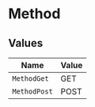 # Method


## Values

| Name         | Value        |
| ------------ | ------------ |
| `MethodGet`  | GET          |
| `MethodPost` | POST         |